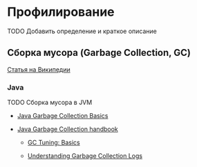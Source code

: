 # Профилирование #

TODO Добавить определение и краткое описание

## Сборка мусора (Garbage Collection, GC) ##

[Статья на Википедии](https://ru.wikipedia.org/wiki/Сборка_мусора)

### Java ###

TODO Сборка мусора в JVM

+ [Java Garbage Collection Basics](http://www.oracle.com/webfolder/technetwork/tutorials/obe/java/gc01/index.html)

+ [Java Garbage Collection handbook](https://plumbr.eu/java-garbage-collection-handbook)

    * [GC Tuning: Basics](https://plumbr.eu/handbook/gc-tuning)

    * [Understanding Garbage Collection Logs](https://plumbr.eu/blog/garbage-collection/understanding-garbage-collection-logs)
    
